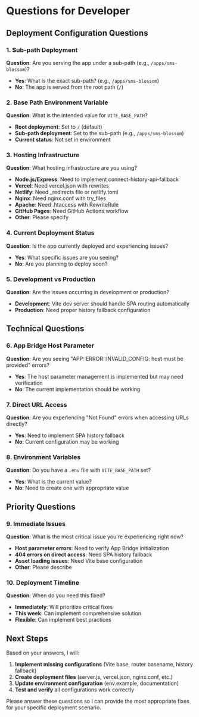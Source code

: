 # Questions for Developer

## Deployment Configuration Questions

### 1. Sub-path Deployment
**Question**: Are you serving the app under a sub-path (e.g., `/apps/sms-blossom`)?
- **Yes**: What is the exact sub-path? (e.g., `/apps/sms-blossom`)
- **No**: The app is served from the root path (`/`)

### 2. Base Path Environment Variable
**Question**: What is the intended value for `VITE_BASE_PATH`?
- **Root deployment**: Set to `/` (default)
- **Sub-path deployment**: Set to the sub-path (e.g., `/apps/sms-blossom`)
- **Current status**: Not set in environment

### 3. Hosting Infrastructure
**Question**: What hosting infrastructure are you using?
- **Node.js/Express**: Need to implement connect-history-api-fallback
- **Vercel**: Need vercel.json with rewrites
- **Netlify**: Need _redirects file or netlify.toml
- **Nginx**: Need nginx.conf with try_files
- **Apache**: Need .htaccess with RewriteRule
- **GitHub Pages**: Need GitHub Actions workflow
- **Other**: Please specify

### 4. Current Deployment Status
**Question**: Is the app currently deployed and experiencing issues?
- **Yes**: What specific issues are you seeing?
- **No**: Are you planning to deploy soon?

### 5. Development vs Production
**Question**: Are the issues occurring in development or production?
- **Development**: Vite dev server should handle SPA routing automatically
- **Production**: Need proper history fallback configuration

## Technical Questions

### 6. App Bridge Host Parameter
**Question**: Are you seeing "APP::ERROR::INVALID_CONFIG: host must be provided" errors?
- **Yes**: The host parameter management is implemented but may need verification
- **No**: The current implementation should be working

### 7. Direct URL Access
**Question**: Are you experiencing "Not Found" errors when accessing URLs directly?
- **Yes**: Need to implement SPA history fallback
- **No**: Current configuration may be working

### 8. Environment Variables
**Question**: Do you have a `.env` file with `VITE_BASE_PATH` set?
- **Yes**: What is the current value?
- **No**: Need to create one with appropriate value

## Priority Questions

### 9. Immediate Issues
**Question**: What is the most critical issue you're experiencing right now?
- **Host parameter errors**: Need to verify App Bridge initialization
- **404 errors on direct access**: Need SPA history fallback
- **Asset loading issues**: Need Vite base configuration
- **Other**: Please describe

### 10. Deployment Timeline
**Question**: When do you need this fixed?
- **Immediately**: Will prioritize critical fixes
- **This week**: Can implement comprehensive solution
- **Flexible**: Can implement best practices

## Next Steps

Based on your answers, I will:
1. **Implement missing configurations** (Vite base, router basename, history fallback)
2. **Create deployment files** (server.js, vercel.json, nginx.conf, etc.)
3. **Update environment configuration** (env.example, documentation)
4. **Test and verify** all configurations work correctly

Please answer these questions so I can provide the most appropriate fixes for your specific deployment scenario.
